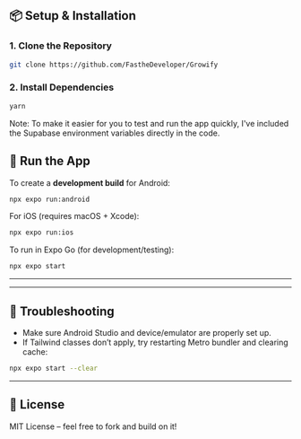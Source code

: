 ## 📦 Setup & Installation

### 1. Clone the Repository

```bash
git clone https://github.com/FastheDeveloper/Growify
```

### 2. Install Dependencies

```bash
yarn
```

Note: To make it easier for you to test and run the app quickly, I've included the Supabase environment variables directly in the code.

## 🧪 Run the App

To create a **development build** for Android:

```bash
npx expo run:android
```

For iOS (requires macOS + Xcode):

```bash
npx expo run:ios
```

To run in Expo Go (for development/testing):

```bash
npx expo start
```

---

---

## 🚡 Troubleshooting

- Make sure Android Studio and device/emulator are properly set up.
- If Tailwind classes don’t apply, try restarting Metro bundler and clearing cache:

```bash
npx expo start --clear
```

---

## 📜 License

MIT License – feel free to fork and build on it!
